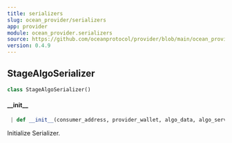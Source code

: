 ```yaml
---
title: serializers
slug: ocean_provider/serializers
app: provider
module: ocean_provider.serializers
source: https://github.com/oceanprotocol/provider/blob/main/ocean_provider/serializers.py
version: 0.4.9
---
```

## StageAlgoSerializer

```python
class StageAlgoSerializer()
```

#### \_\_init\_\_

```python
 | def __init__(consumer_address, provider_wallet, algo_data, algo_service)
```

Initialize Serializer.

